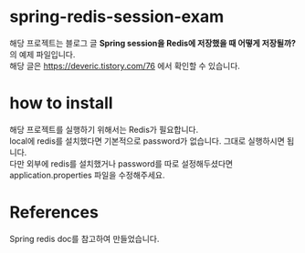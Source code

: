 # spring-redis-session-exam

해당 프로젝트는 블로그 글 <b>Spring session을 Redis에 저장했을 때 어떻게 저장될까?</b>의 예제 파일입니다.<br>
해당 글은 https://deveric.tistory.com/76 에서 확인할 수 있습니다.

# how to install

해당 프로젝트를 실행하기 위해서는 Redis가 필요합니다. <br>
local에 redis를 설치했다면 기본적으로 password가 없습니다. 그대로 실행하시면 됩니다.<br>
다만 외부에 redis를 설치했거나 password를 따로 설정해두셨다면 application.properties 파일을 수정해주세요.

# References
Spring redis doc를 참고하여 만들었습니다.
